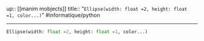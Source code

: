 up:: [[manim mobjects]] 
title:: "`Ellipse(width: float =2, height: float =1, color...)`"
#informatique/python 

---


```python
Ellipse(width: float =2, height: float =1, color...)
```